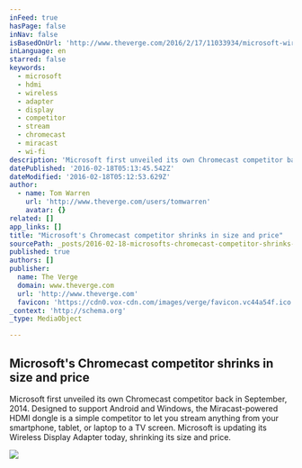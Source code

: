 ```yaml
---
inFeed: true
hasPage: false
inNav: false
isBasedOnUrl: 'http://www.theverge.com/2016/2/17/11033934/microsoft-wireless-display-adapter'
inLanguage: en
starred: false
keywords:
  - microsoft
  - hdmi
  - wireless
  - adapter
  - display
  - competitor
  - stream
  - chromecast
  - miracast
  - wi-fi
description: 'Microsoft first unveiled its own Chromecast competitor back in September, 2014. Designed to support Android and Windows, the Miracast-powered HDMI dongle is a simple competitor to let you stream anything from your smartphone, tablet, or laptop to a TV screen. Microsoft is updating its Wireless Display Adapter today, shrinking its size and price.'
datePublished: '2016-02-18T05:13:45.542Z'
dateModified: '2016-02-18T05:12:53.629Z'
author:
  - name: Tom Warren
    url: 'http://www.theverge.com/users/tomwarren'
    avatar: {}
related: []
app_links: []
title: "Microsoft's Chromecast competitor shrinks in size and price"
sourcePath: _posts/2016-02-18-microsofts-chromecast-competitor-shrinks-in-size-and-price.md
published: true
authors: []
publisher:
  name: The Verge
  domain: www.theverge.com
  url: 'http://www.theverge.com'
  favicon: 'https://cdn0.vox-cdn.com/images/verge/favicon.vc44a54f.ico'
_context: 'http://schema.org'
_type: MediaObject

---
```

<article style=""><h1>Microsoft's Chromecast competitor shrinks in size and price</h1><p>Microsoft first unveiled its own Chromecast competitor back in September, 2014. Designed to support Android and Windows, the Miracast-powered HDMI dongle is a simple competitor to let you stream anything from your smartphone, tablet, or laptop to a TV screen. Microsoft is updating its Wireless Display Adapter today, shrinking its size and price.</p><img src="https://s3-us-west-2.amazonaws.com/the-grid-img/p/e4e3bc677900ca70f71d653954860069ea8287f8.jpg" /></article>